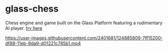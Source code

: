 # glass-chess
Chess engine and game built on the Glass Platform featuring a rudimentary AI player. [try here](https://kodyjking.github.io/glass-chess/)

https://user-images.githubusercontent.com/2401681/124885809-7ff15200-df88-11eb-9da9-d01221c785b1.mp4


